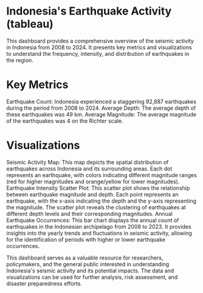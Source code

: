 # Indonesia's Earthquake Activity (tableau)

This dashboard provides a comprehensive overview of the seismic activity in Indonesia from 2008 to 2024. It presents key metrics and visualizations to understand the frequency, intensity, and distribution of earthquakes in the region.

# Key Metrics

Earthquake Count: Indonesia experienced a staggering 92,887 earthquakes during the period from 2008 to 2024.
Average Depth: The average depth of these earthquakes was 49 km.
Average Magnitude: The average magnitude of the earthquakes was 4 on the Richter scale.

# Visualizations

Seismic Activity Map: This map depicts the spatial distribution of earthquakes across Indonesia and its surrounding areas. Each dot represents an earthquake, with colors indicating different magnitude ranges (red for higher magnitudes and orange/yellow for lower magnitudes).
Earthquake Intensity Scatter Plot: This scatter plot shows the relationship between earthquake magnitude and depth. Each point represents an earthquake, with the x-axis indicating the depth and the y-axis representing the magnitude. The scatter plot reveals the clustering of earthquakes at different depth levels and their corresponding magnitudes.
Annual Earthquake Occurrences: This bar chart displays the annual count of earthquakes in the Indonesian archipelago from 2008 to 2023. It provides insights into the yearly trends and fluctuations in seismic activity, allowing for the identification of periods with higher or lower earthquake occurrences.

This dashboard serves as a valuable resource for researchers, policymakers, and the general public interested in understanding Indonesia's seismic activity and its potential impacts. The data and visualizations can be used for further analysis, risk assessment, and disaster preparedness efforts.
